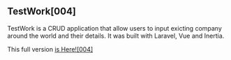 
## TestWork[004]

TestWork is a CRUD application that allow users to input exicting company around the world and their details. It was built with Laravel, Vue and Inertia.


This full version <a href="https://github.com/karlebh/CompanyCRUD">is Here![004]</a>
